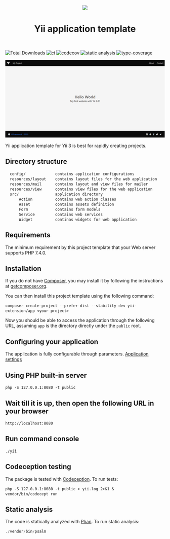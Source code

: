 <p align="center">
    <a href="https://github.com/yiisoft" target="_blank">
        <img src="https://github.com/yiisoft.png" height="100px">
    </a>
    <h1 align="center">Yii application template</h1>
    <br>
</p>

[![Total Downloads](https://img.shields.io/packagist/dt/yiisoft/app)](https://packagist.org/packages/yii-extension/app)
[![ci](https://github.com/yii-extension/app/workflows/ci/badge.svg)](https://github.com/yii-extension/app/actions)
[![codecov](https://codecov.io/gh/yii-extension/app/branch/master/graph/badge.svg)](https://codecov.io/gh/yii-extension/app)
[![static analysis](https://github.com/yii-extension/app/workflows/static%20analysis/badge.svg)](https://github.com/yii-extension/app/actions?query=workflow%3A%22static+analysis%22)
[![type-coverage](https://shepherd.dev/github/yii-extension/app/coverage.svg)](https://shepherd.dev/github/yii-extension/app)

<p align="center">
    <a href="https://github.com/yii-extension/app" target="_blank">
        <img src="docs\images\home.png" >
    </a>
</p>

Yii application template for Yii 3 is best for rapidly creating projects.

## Directory structure

      config/             contains application configurations
      resources/layout    contains layout files for the web application
      resources/mail      contains layout and view files for mailer
      resources/view      contains view files for the web application
      src/                application directory
          Action          contains web action classes
          Asset           contains assets definition
          Form            contains form models
          Service         contains web services
          Widget          continas widgets for web application

## Requirements

The minimum requirement by this project template that your Web server supports PHP 7.4.0.

## Installation

If you do not have [Composer](http://getcomposer.org/), you may install it by following the instructions
at [getcomposer.org](http://getcomposer.org/doc/00-intro.md#installation-nix).

You can then install this project template using the following command:

~~~
composer create-project --prefer-dist --stability dev yii-extension/app <your project>
~~~

Now you should be able to access the application through the following URL, assuming `app` is the directory
directly under the `public` root.

## Configuring your application

The application is fully configurable through parameters. [Application settings](docs/CONFIG.md)

## Using PHP built-in server

~~~
php -S 127.0.0.1:8080 -t public
~~~

## Wait till it is up, then open the following URL in your browser

~~~
http://localhost:8080
~~~

## Run command console

~~~
./yii
~~~

## Codeception testing

The package is tested with [Codeception](https://github.com/Codeception/Codeception). To run tests:

~~~
php -S 127.0.0.1:8080 -t public > yii.log 2>&1 &
vendor/bin/codecept run
~~~

## Static analysis

The code is statically analyzed with [Phan](https://github.com/phan/phan/wiki). To run static analysis:

```php
./vendor/bin/psalm
```
